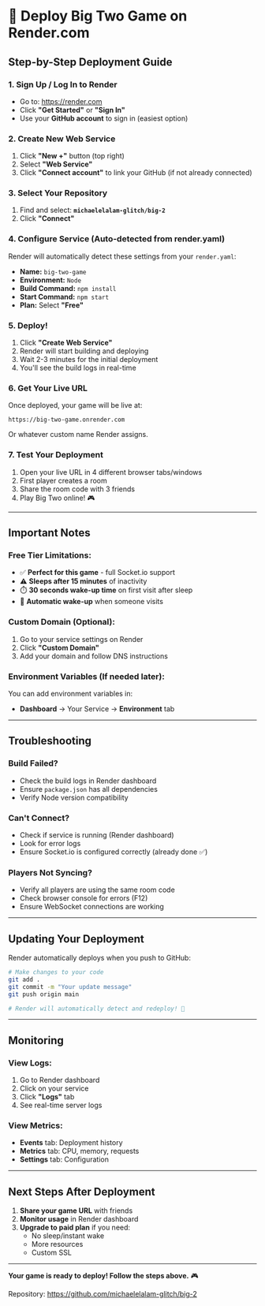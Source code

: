 # 🚀 Deploy Big Two Game on Render.com

## Step-by-Step Deployment Guide

### 1. Sign Up / Log In to Render
- Go to: https://render.com
- Click **"Get Started"** or **"Sign In"**
- Use your **GitHub account** to sign in (easiest option)

### 2. Create New Web Service
1. Click **"New +"** button (top right)
2. Select **"Web Service"**
3. Click **"Connect account"** to link your GitHub (if not already connected)

### 3. Select Your Repository
1. Find and select: **`michaelelalam-glitch/big-2`**
2. Click **"Connect"**

### 4. Configure Service (Auto-detected from render.yaml)
Render will automatically detect these settings from your `render.yaml`:

- **Name:** `big-two-game`
- **Environment:** `Node`
- **Build Command:** `npm install`
- **Start Command:** `npm start`
- **Plan:** Select **"Free"**

### 5. Deploy!
1. Click **"Create Web Service"**
2. Render will start building and deploying
3. Wait 2-3 minutes for the initial deployment
4. You'll see the build logs in real-time

### 6. Get Your Live URL
Once deployed, your game will be live at:
```
https://big-two-game.onrender.com
```

Or whatever custom name Render assigns.

### 7. Test Your Deployment
1. Open your live URL in 4 different browser tabs/windows
2. First player creates a room
3. Share the room code with 3 friends
4. Play Big Two online! 🎮

---

## Important Notes

### Free Tier Limitations:
- ✅ **Perfect for this game** - full Socket.io support
- ⚠️ **Sleeps after 15 minutes** of inactivity
- ⏱️ **30 seconds wake-up time** on first visit after sleep
- 🔄 **Automatic wake-up** when someone visits

### Custom Domain (Optional):
1. Go to your service settings on Render
2. Click **"Custom Domain"**
3. Add your domain and follow DNS instructions

### Environment Variables (If needed later):
You can add environment variables in:
- **Dashboard** → Your Service → **Environment** tab

---

## Troubleshooting

### Build Failed?
- Check the build logs in Render dashboard
- Ensure `package.json` has all dependencies
- Verify Node version compatibility

### Can't Connect?
- Check if service is running (Render dashboard)
- Look for error logs
- Ensure Socket.io is configured correctly (already done ✅)

### Players Not Syncing?
- Verify all players are using the same room code
- Check browser console for errors (F12)
- Ensure WebSocket connections are working

---

## Updating Your Deployment

Render automatically deploys when you push to GitHub:

```bash
# Make changes to your code
git add .
git commit -m "Your update message"
git push origin main

# Render will automatically detect and redeploy! 🚀
```

---

## Monitoring

### View Logs:
1. Go to Render dashboard
2. Click on your service
3. Click **"Logs"** tab
4. See real-time server logs

### View Metrics:
- **Events** tab: Deployment history
- **Metrics** tab: CPU, memory, requests
- **Settings** tab: Configuration

---

## Next Steps After Deployment

1. **Share your game URL** with friends
2. **Monitor usage** in Render dashboard
3. **Upgrade to paid plan** if you need:
   - No sleep/instant wake
   - More resources
   - Custom SSL

---

**Your game is ready to deploy! Follow the steps above.** 🎮

Repository: https://github.com/michaelelalam-glitch/big-2
